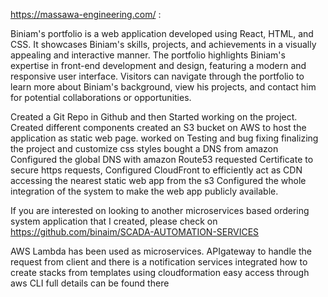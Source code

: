 https://massawa-engineering.com/ :

Biniam's portfolio is a web application developed using React, HTML, and CSS. It showcases Biniam's skills, projects, and achievements in a visually appealing and interactive manner. The portfolio highlights Biniam's expertise in front-end development and design, featuring a modern and responsive user interface. Visitors can navigate through the portfolio to learn more about Biniam's background, view his projects, and contact him for potential collaborations or opportunities.

Created a Git Repo in Github and then Started working on the project.
Created different components
created an S3 bucket on AWS to host the application as static web page.
worked on Testing and bug fixing
finalizing the project and customize css styles
bought a DNS from amazon
Configured the global DNS with amazon Route53
requested Certificate to secure https requests, Configured CloudFront to efficiently act as CDN accessing the nearest static web app from the s3
Configured the whole integration of the system to make the web app publicly available.


If you are interested on looking to another microservices based ordering system application that I created, please check on
https://github.com/binaim/SCADA-AUTOMATION-SERVICES


AWS Lambda has been used as microservices.
APIgateway to handle the request from client
and there is a notification services integrated
how to create stacks from templates using cloudformation
easy access through aws CLI
full details can be found there
